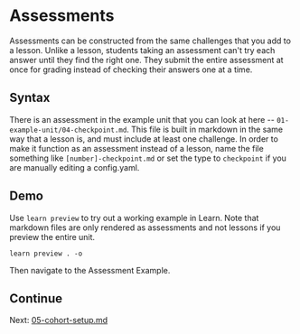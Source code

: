 # Assessments

Assessments can be constructed from the same challenges that you add to a lesson. Unlike a lesson, students taking an assessment can't try each answer until they find the right one. They submit the entire assessment at once for grading instead of checking their answers one at a time.

## Syntax

There is an assessment in the example unit that you can look at here -- `01-example-unit/04-checkpoint.md`. This file is built in markdown in the same way that a lesson is, and must include at least one challenge. In order to make it function as an assessment instead of a lesson, name the file something like `[number]-checkpoint.md` or set the type to `checkpoint` if you are manually editing a config.yaml.


## Demo

Use `learn preview` to try out a working example in Learn. Note that markdown files are only rendered as assessments and not lessons if you preview the entire unit.

```
learn preview . -o
```

Then navigate to the Assessment Example.

## Continue

Next: [05-cohort-setup.md](05-cohort-setup.md)
